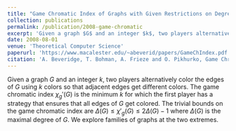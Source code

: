 ```yaml
---
title: "Game Chromatic Index of Graphs with Given Restrictions on Degrees"
collection: publications
permalink: /publication/2008-game-chromatic
excerpt: 'Given a graph $G$ and an integer $k$, two players alternatively color the edges of $G$ using $k$ colors so that adjacent edges get different colors. The game chromatic index $\chi_g^{\prime}(G)$ is the minimum $k$ for which the first player has a strategy that ensures that all edges of $G$ get colored. The trivial bounds on the game chromatic index are $\Delta(G) \leq \chi^{\prime}_g(G) \leq 2 \Delta(G) -1$ where $\Delta(G)$ is the maximal degree of $G$. We explore families of graphs at the two extremes.'
date: 2008-08-01
venue: 'Theoretical Computer Science'
paperurl: 'https://www.macalester.edu/~abeverid/papers/GameChIndex.pdf'
citation: 'A. Beveridge, T. Bohman, A. Frieze and O. Pikhurko, Game Chromatic Index of Graphs with Given Restrictions on Degrees, Theoretical Computer Science, 407 (2008), 242–249.'
---
```



Given a graph $G$ and an integer $k$, two players alternatively color the edges of $G$ using $k$ colors so that adjacent edges get different colors. The game chromatic index $\chi_g'(G)$ is the minimum $k$ for which the first player has a strategy that ensures that all edges of $G$ get colored. The trivial bounds on the game chromatic index are $\Delta(G) \leq \chi'_g(G) \leq 2 \Delta(G) -1$ where $\Delta(G)$ is the maximal degree of $G$. We explore families of graphs at the two extremes.
